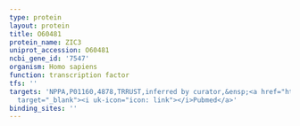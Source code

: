 ```yaml
---
type: protein
layout: protein
title: O60481
protein_name: ZIC3
uniprot_accession: O60481
ncbi_gene_id: '7547'
organism: Homo sapiens
function: transcription factor
tfs: ''
targets: 'NPPA,P01160,4878,TRRUST,inferred by curator,&ensp;<a href="https://www.ncbi.nlm.nih.gov/pubmed/?term=17468179%5Buid%5D"
  target="_blank"><i uk-icon="icon: link"></i>Pubmed</a>'
binding_sites: ''
---
```


